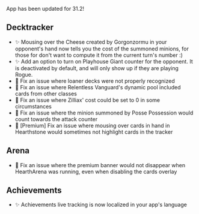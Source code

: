 App has been updated for 31.2!

## Decktracker

-   ✨ Mousing over the Cheese created by Gorgonzormu in your opponent's hand now tells you the cost of the summoned minions, for those for don't want to compute it from the current turn's number :)
-   ✨ Add an option to turn on Playhouse Giant counter for the opponent. It is deactivated by default, and will only show up if they are playing Rogue.
-   🐞 Fix an issue where loaner decks were not properly recognized
-   🐞 Fix an issue where Relentless Vanguard's dynamic pool included cards from other classes
-   🐞 Fix an issue where Zilliax' cost could be set to 0 in some circumstances
-   🐞 Fix an issue where the minion summoned by Posse Possession would count towards the attack counter
-   🐞 [Premium] Fix an issue where mousing over cards in hand in Hearthstone would sometimes not highlight cards in the tracker

## Arena

-   🐞 Fix an issue where the premium banner would not disappear when HearthArena was running, even when disabling the cards overlay

## Achievements

-   ✨ Achievements live tracking is now localized in your app's language
